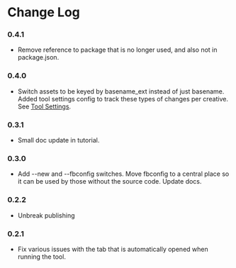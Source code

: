 # Change Log

### 0.4.1
- Remove reference to package that is no longer used, and also not in package.json.

### 0.4.0
- Switch assets to be keyed by basename_ext instead of just basename.  Added tool settings config to track these types of changes per creative.  See [Tool Settings](TOOLSETTINGS.md).

### 0.3.1
- Small doc update in tutorial.

### 0.3.0
- Add --new and --fbconfig switches.  Move fbconfig to a central place so it can be used by those without the source code.  Update docs.

### 0.2.2
- Unbreak publishing

### 0.2.1
- Fix various issues with the tab that is automatically opened when running the tool.